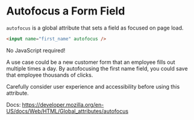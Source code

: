 # Autofocus a Form Field

`autofocus` is a global attribute that sets a field as focused on page load.

```html
<input name="first_name" autofocus />
```

No JavaScript required!

A use case could be a new customer form that an employee fills out multiple
times a day. By autofocusing the first name field, you could save that
employee thousands of clicks.

Carefully consider user experience and accessibility before using this attribute.

Docs: https://developer.mozilla.org/en-US/docs/Web/HTML/Global_attributes/autofocus
